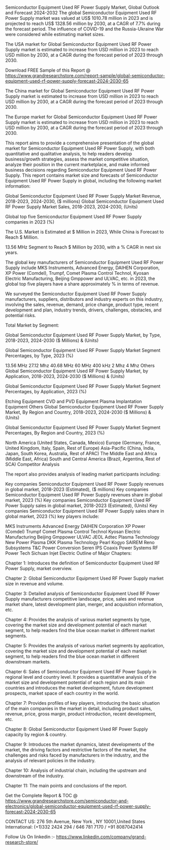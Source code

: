Semiconductor Equipment Used RF Power Supply Market, Global Outlook and Forecast 2024-2032
The global Semiconductor Equipment Used RF Power Supply market was valued at US$ 1010.78 million in 2023 and is projected to reach US$ 1328.56 million by 2030, at a CAGR of 7.7% during the forecast period. The influence of COVID-19 and the Russia-Ukraine War were considered while estimating market sizes.

The USA market for Global Semiconductor Equipment Used RF Power Supply market is estimated to increase from USD million in 2023 to reach USD million by 2030, at a CAGR during the forecast period of 2023 through 2030.

Download FREE Sample of this Report @ https://www.grandresearchstore.com/report-sample/global-semiconductor-equipment-used-rf-power-supply-forecast-2024-2030-65

The China market for Global Semiconductor Equipment Used RF Power Supply market is estimated to increase from USD million in 2023 to reach USD million by 2030, at a CAGR during the forecast period of 2023 through 2030.

The Europe market for Global Semiconductor Equipment Used RF Power Supply market is estimated to increase from USD million in 2023 to reach USD million by 2030, at a CAGR during the forecast period of 2023 through 2030.

This report aims to provide a comprehensive presentation of the global market for Semiconductor Equipment Used RF Power Supply, with both quantitative and qualitative analysis, to help readers develop business/growth strategies, assess the market competitive situation, analyze their position in the current marketplace, and make informed business decisions regarding Semiconductor Equipment Used RF Power Supply. This report contains market size and forecasts of Semiconductor Equipment Used RF Power Supply in global, including the following market information:

Global Semiconductor Equipment Used RF Power Supply Market Revenue, 2018-2023, 2024-2030, ($ millions)
Global Semiconductor Equipment Used RF Power Supply Market Sales, 2018-2023, 2024-2030, (Units)

Global top five Semiconductor Equipment Used RF Power Supply companies in 2023 (%)

The U.S. Market is Estimated at $ Million in 2023, While China is Forecast to Reach $ Million.

13.56 MHz Segment to Reach $ Million by 2030, with a % CAGR in next six years.

The global key manufacturers of Semiconductor Equipment Used RF Power Supply include MKS Instruments, Advanced Energy, DAIHEN Corporation, XP Power (Comdel), Trumpf, Comet Plasma Control Technol, Kyosan Electric Manufacturing, Beijing Gmppower and ULVAC, etc. in 2023, the global top five players have a share approximately % in terms of revenue.

We surveyed the Semiconductor Equipment Used RF Power Supply manufacturers, suppliers, distributors and industry experts on this industry, involving the sales, revenue, demand, price change, product type, recent development and plan, industry trends, drivers, challenges, obstacles, and potential risks.

Total Market by Segment:

Global Semiconductor Equipment Used RF Power Supply Market, by Type, 2018-2023, 2024-2030 ($ Millions) & (Units)

Global Semiconductor Equipment Used RF Power Supply Market Segment Percentages, by Type, 2023 (%)

13.56 MHz
27.12 Mhz
40.68 MHz
60 MHz
400 kHz
2 Mhz
4 Mhz
Others
Global Semiconductor Equipment Used RF Power Supply Market, by Application, 2018-2023, 2024-2030 ($ Millions) & (Units)

Global Semiconductor Equipment Used RF Power Supply Market Segment Percentages, by Application, 2023 (%)

Etching Equipment
CVD and PVD Equipment
Plasma Implantation Equipment
Others
Global Semiconductor Equipment Used RF Power Supply Market, By Region and Country, 2018-2023, 2024-2030 ($ Millions) & (Units)

Global Semiconductor Equipment Used RF Power Supply Market Segment Percentages, By Region and Country, 2023 (%)

North America (United States, Canada, Mexico)
Europe (Germany, France, United Kingdom, Italy, Spain, Rest of Europe)
Asia-Pacific (China, India, Japan, South Korea, Australia, Rest of APAC)
The Middle East and Africa (Middle East, Africa)
South and Central America (Brazil, Argentina, Rest of SCA)
Competitor Analysis

The report also provides analysis of leading market participants including:

Key companies Semiconductor Equipment Used RF Power Supply revenues in global market, 2018-2023 (Estimated), ($ millions)
Key companies Semiconductor Equipment Used RF Power Supply revenues share in global market, 2023 (%)
Key companies Semiconductor Equipment Used RF Power Supply sales in global market, 2018-2023 (Estimated), (Units)
Key companies Semiconductor Equipment Used RF Power Supply sales share in global market, 2023 (%)
key players include:

MKS Instruments
Advanced Energy
DAIHEN Corporation
XP Power (Comdel)
Trumpf
Comet Plasma Control Technol
Kyosan Electric Manufacturing
Beijing Gmppower
ULVAC
JEOL
Adtec Plasma Technology
New Power Plasma
DKK
Plasma Technology
Pearl Kogyo
SAIREM
Reno Subsystems
T&C Power Conversion
Seren IPS
Coaxis Power Systems
RF Power Tech
Sichuan Injet Electric
Outline of Major Chapters:

Chapter 1: Introduces the definition of Semiconductor Equipment Used RF Power Supply, market overview.

Chapter 2: Global Semiconductor Equipment Used RF Power Supply market size in revenue and volume.

Chapter 3: Detailed analysis of Semiconductor Equipment Used RF Power Supply manufacturers competitive landscape, price, sales and revenue market share, latest development plan, merger, and acquisition information, etc.

Chapter 4: Provides the analysis of various market segments by type, covering the market size and development potential of each market segment, to help readers find the blue ocean market in different market segments.

Chapter 5: Provides the analysis of various market segments by application, covering the market size and development potential of each market segment, to help readers find the blue ocean market in different downstream markets.

Chapter 6: Sales of Semiconductor Equipment Used RF Power Supply in regional level and country level. It provides a quantitative analysis of the market size and development potential of each region and its main countries and introduces the market development, future development prospects, market space of each country in the world.

Chapter 7: Provides profiles of key players, introducing the basic situation of the main companies in the market in detail, including product sales, revenue, price, gross margin, product introduction, recent development, etc.

Chapter 8: Global Semiconductor Equipment Used RF Power Supply capacity by region & country.

Chapter 9: Introduces the market dynamics, latest developments of the market, the driving factors and restrictive factors of the market, the challenges and risks faced by manufacturers in the industry, and the analysis of relevant policies in the industry.

Chapter 10: Analysis of industrial chain, including the upstream and downstream of the industry.

Chapter 11: The main points and conclusions of the report.

Get the Complete Report & TOC @ https://www.grandresearchstore.com/semiconductor-and-electronics/global-semiconductor-equipment-used-rf-power-supply-forecast-2024-2030-65

CONTACT US:
276 5th Avenue, New York , NY 10001,United States
International: (+1)332 2424 294 / 646 781 7170 / +91 8087042414

Follow Us On linkedin :- https://www.linkedin.com/company/grand-research-store/
